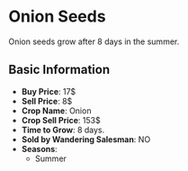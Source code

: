 # Onion Seeds

Onion seeds grow after 8 days in the summer.

## Basic Information

- **Buy Price**: 17$
- **Sell Price**: 8$
- **Crop Name**: Onion
- **Crop Sell Price**: 153$
- **Time to Grow**: 8 days.
- **Sold by Wandering Salesman**: NO
- **Seasons**:
  - Summer